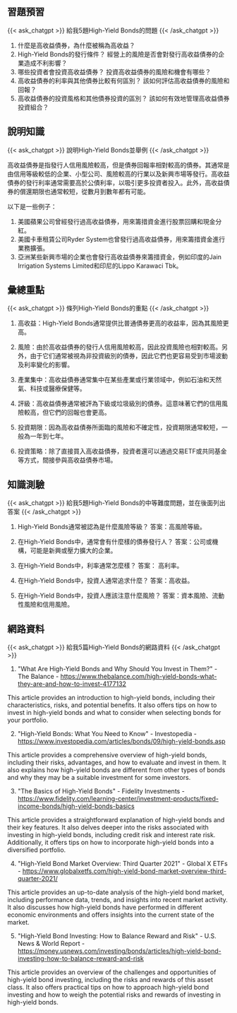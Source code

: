 ## 習題預習
{{< ask_chatgpt >}}
給我5題High-Yield Bonds的問題
{{< /ask_chatgpt >}}



1. 什麼是高收益債券，為什麼被稱為高收益？
2. High-Yield Bonds的發行條件？ 經營上的風險是否會對發行高收益債券的企業造成不利影響？
3. 哪些投資者會投資高收益債券？ 投資高收益債券的風險和機會有哪些？
4. 高收益債券的利率與其他債券比較有何區別？ 該如何評估高收益債券的風險和回報？
5. 高收益債券的投資風格和其他債券投資的區別？ 該如何有效地管理高收益債券投資組合？   

## 說明知識
{{< ask_chatgpt >}}
說明High-Yield Bonds並舉例
{{< /ask_chatgpt >}}



高收益債券是指發行人信用風險較高，但是債券回報率相對較高的債券。其通常是由信用等級較低的企業、小型公司、風險較高的行業以及新興市場等發行。高收益債券的發行利率通常需要高於公債利率，以吸引更多投資者投入。此外，高收益債券的償還期限也通常較短，從數月到數年都有可能。

以下是一些例子：

1. 美國蘋果公司曾經發行過高收益債券，用來籌措資金進行股票回購和現金分紅。
2. 美國卡車租賃公司Ryder System也曾發行過高收益債券，用來籌措資金進行業務擴張。
3. 亞洲某些新興市場的企業也會發行高收益債券來籌措資金，例如印度的Jain Irrigation Systems Limited和印尼的Lippo Karawaci Tbk。   

## 彙總重點
{{< ask_chatgpt >}}
條列High-Yield Bonds的重點
{{< /ask_chatgpt >}}



1. 高收益：High-Yield Bonds通常提供比普通債券更高的收益率，因為其風險更高。

2. 風險：由於高收益債券的發行人信用風險較高，因此投資風險也相對較高。另外，由于它们通常被視為非投資級別的債券，因此它們也更容易受到市場波動及利率變化的影響。

3. 產業集中：高收益債券通常集中在某些產業或行業领域中，例如石油和天然氣、科技或醫療保健等。

4. 評級：高收益債券通常被評為下級或垃圾級別的債券。這意味著它們的信用風險較高，但它們的回報也會更高。

5. 投資期限：因為高收益債券所面臨的風險和不確定性，投資期限通常較短，一般為一年到七年。

6. 投資策略：除了直接買入高收益債券，投資者還可以通過交易ETF或共同基金等方式，間接參與高收益債券市場。   

## 知識測驗
{{< ask_chatgpt >}}
給我5題High-Yield Bonds的中等難度問題，並在後面列出答案
{{< /ask_chatgpt >}}



1. High-Yield Bonds通常被認為是什麼風險等級？
答案：高風險等級。

2. 在High-Yield Bonds中，通常會有什麼樣的債券發行人？
答案：公司或機構，可能是新興或壓力擴大的企業。

3. 在High-Yield Bonds中，利率通常怎麼樣？
答案： 高利率。

4. 在High-Yield Bonds中，投資人通常追求什麼？
答案：高收益。

5. 在High-Yield Bonds中，投資人應該注意什麼風險？
答案：資本風險、流動性風險和信用風險。   

## 網路資料
{{< ask_chatgpt >}}
給我5篇High-Yield Bonds的網路資料
{{< /ask_chatgpt >}}



1. "What Are High-Yield Bonds and Why Should You Invest in Them?" - The Balance - https://www.thebalance.com/high-yield-bonds-what-they-are-and-how-to-invest-4177132

This article provides an introduction to high-yield bonds, including their characteristics, risks, and potential benefits. It also offers tips on how to invest in high-yield bonds and what to consider when selecting bonds for your portfolio.

2. "High-Yield Bonds: What You Need to Know" - Investopedia - https://www.investopedia.com/articles/bonds/09/high-yield-bonds.asp

This article provides a comprehensive overview of high-yield bonds, including their risks, advantages, and how to evaluate and invest in them. It also explains how high-yield bonds are different from other types of bonds and why they may be a suitable investment for some investors.

3. "The Basics of High-Yield Bonds" - Fidelity Investments - https://www.fidelity.com/learning-center/investment-products/fixed-income-bonds/high-yield-bonds-basics

This article provides a straightforward explanation of high-yield bonds and their key features. It also delves deeper into the risks associated with investing in high-yield bonds, including credit risk and interest rate risk. Additionally, it offers tips on how to incorporate high-yield bonds into a diversified portfolio.

4. "High-Yield Bond Market Overview: Third Quarter 2021" - Global X ETFs - https://www.globalxetfs.com/high-yield-bond-market-overview-third-quarter-2021/

This article provides an up-to-date analysis of the high-yield bond market, including performance data, trends, and insights into recent market activity. It also discusses how high-yield bonds have performed in different economic environments and offers insights into the current state of the market.

5. "High-Yield Bond Investing: How to Balance Reward and Risk" - U.S. News & World Report - https://money.usnews.com/investing/bonds/articles/high-yield-bond-investing-how-to-balance-reward-and-risk

This article provides an overview of the challenges and opportunities of high-yield bond investing, including the risks and rewards of this asset class. It also offers practical tips on how to approach high-yield bond investing and how to weigh the potential risks and rewards of investing in high-yield bonds.   

